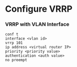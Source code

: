 # Configure VRRP

### VRRP with VLAN Interface
```
conf t
interface <vlan id>
vrrp 101
ip address <virtual router IP>
priority <priority value>
authentication <auth value>
no preempt
```

